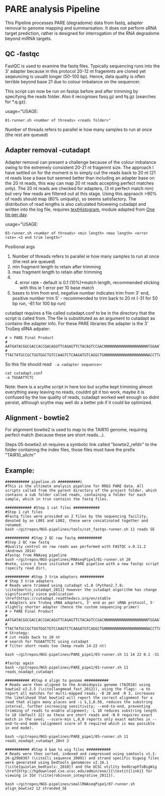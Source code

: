# PARE analysis Pipeline

This Pipeline processes PARE (degradome) data from fastq, adapter removal to genome mapping and summarisation. It does not perform sRNA target prediction, rather is designed for interrogation of the RNA degradome beyond miRNA targets.

## QC -fastqc

FastQC is used to examine the fastq files.  Typically sequencing runs into the 3' adapter because in this protocol 20-12 nt fragemnts are cloned yet seqeuncing is usuallt longer (50-100 bp).  Hence, data quality is often terrible beyond base 21 due to colour imbalance on the sequencer.

This script can now be run on fastqs before and after trimming by specifying the reads folder. Also it recognises fasq.gz and fq.gz (searches for *.q.gz).

usage="USAGE:

```01-runner.sh <number of threads> <reads folder>"```

Number of threads refers to parallel ie how many samples to run at once (the rest are queued)


## Adapter removal -cutadapt

Adapter removal can present a challenge because of the colour imbalance owing to the extremely consistent 20-21 nt fragemnt size. The approach I have settled on for the moment is to simply cut the reads back to 20 nt (21 nt reads lose a base but seemed better than including an adapter base on the 20 nt reads, this way can map 20 nt reads accepting perfect matches only). The 20 nt reads are checked for adapters, (3 nt perfect match min) but very few reads are filtered out at this stage. Using this appraoch >90% of reads should map (80% uniquely), so seems satisfactory. The distribution of read lengths is also calculated folowwing cutadapt and written into the log file, requires [textHistogram](http://hgdownload.cse.ucsc.edu/admin/exe/linux.x86_64/textHistogram), module adapted from [One tip per day](http://onetipperday.blogspot.com.au/2012/05/simple-way-to-get-reads-length.html).

usage="USAGE:

```03-runner.sh <number of threads> <min length> <max length> <error rate> <3 end trim length>"```

Positional args

1. Number of threads refers to parallel ie how many samples to run at once (the rest are queued)
2. min fragment length to retain after trimming
3. max fragment length to retain after trimming
4. 4. error rate - default is 0.1 (10%)*match length, recommended sticking with this ie 1 error per 10 base match
5. bases to trim from end, negative number indicates trim from 3' end, positive number trim 5' - recommended to trim back to 20 nt (-31 for 50 bp run, -81 for 100 bp run)

cutadapt requires a file called cutadapt.conf to be in the directory that the script is called from.  The file is subsitituted as an argument to cutadapt as contains the adapter info.  For these PARE libraries the adapter is the 3' TruSeq sRNA adpater:

```
# > PARE Final Product
# AATGATACGGCGACCACCGACAGGTTCAGAGTTCTACAGTCCGACNNNNNNNNNNNNNNNNNNNNTGGAATTCTCGGGTGCCAAGGAACTCCAGTCACNNNNNNATCTCGTATGCCGTCTTCTGCTTG
# TTACTATGCCGCTGGTGGCTGTCCAAGTCTCAAGATGTCAGGCTGNNNNNNNNNNNNNNNNNNNNACCTTAAGAGCCCACGGTTCCTTGAGGTCAGTGNNNNNNTAGAGCATACGGCAGAAGACGAAC
```

So this file should read ``` -a <adapter sequence>```:

```
cat cutadapt.conf 
-a TGGAATTCTC
```

Note: there is a scythe script in here too but scythe kept trimming almost everything away leaving no reads, couldnt git it too work, maybe it is confused by  the low quality of reads, cutadapt worked well enough so didnt persist, although scythe may well do a better job if it could be optimized.

## Alignment - bowtie2

For alignment bowtie2 is used to map to the TAIR10 genome, requiring perfect match (because these are short reads...). 

Steps 05-bowtie2.sh requires a symbolic link called "bowtie2_refdir" to the folder containing the index files, those files must have the prefix "TAIR10_allchr"

## Example:

```
########### pipeline.sh ##########i
#This is the ultimate analysis pipeline for RRGS PARE data. All scripts called from the parent directory of the project folder, which contains a sub folder called reads, containing a folder for each sample, which in trun contains the fastq files.

############ #Step 1 cat files ############
#Step 1 cat files
#Fastq files were provided as 2 files by the sequencing facility, denoted by an L001 and L002, these were concatinated together and renamed.
bash ~/gitrepos/NGS-pipelines/tools/cat_fastqs-runner.sh 11 reads SE

########### #Step 2 QC raw fastq ###########
#Step 2 QC raw fastq
#Quality control on raw reads was performed with FASTQC v.0.11.2 (Andrews 2014)
#fastqc from RNAseq pipeline
bash ~/gitrepos/NGS-pipelines/RNAseqPipe3/01-runner.sh 20
#note, since i have initiated a PARE pipeline with a new fastqc script (specify read dir).

########### #Step 3 trim adapters ###########
# Step 3 trim adapters
# Reads were trimmed using cutadapt v1.8 (Python2.7.8; \cite{martin_cutadapt_2011} however the cutadapt algorithm has change significantly since publication \href{https://cutadapt.readthedocs.org/en/stable
# Adapters are TruSeq sRNA adapters, 3' end as per sRNA protocol, 5' slightly shorter adapter (hence the custom sequencing primer)
# > PARE Final Product
# AATGATACGGCGACCACCGACAGGTTCAGAGTTCTACAGTCCGACNNNNNNNNNNNNNNNNNNNNTGGAATTCTCGGGTGCCAAGGAACTCCAGTCACNNNNNNATCTCGTATGCCGTCTTCTGCTTG
# TTACTATGCCGCTGGTGGCTGTCCAAGTCTCAAGATGTCAGGCTGNNNNNNNNNNNNNNNNNNNNACCTTAAGAGCCCACGGTTCCTTGAGGTCAGTGNNNNNNTAGAGCATACGGCAGAAGACGAAC
# Strategy:
# cut reads back to 20 nt
# search for TGGAATTCTC using cutadapt
# filter short reads too (keep reads 14-22 nt)

bash ~/gitrepos/NGS-pipelines/PARE_pipe1/03-runner.sh 11 14 22 0.1 -31

#fastqc again
bash ~/gitrepos/NGS-pipelines/PARE_pipe1/01-runner.sh 11 reads_noadapt_cutadapt

########### #Step 4 align to genome ###########
# Reads were then aligned to the Arabidopsis genome (TAIR10) using bowtie2 v2.2.5 (\cite{langmead_fast_2012}), using the flags: -a to report all matches for multi-mapped reads; -D 20 and -R 3, increases the likelihood that bowtie2 will report the correct alignment for a read that aligns many places and -i S,1,0.50, reduces the substring interval, further increasing sensitivity; --end-to-end, preventing trimming of reads to enable alignment; -L 10 reduces substring length to 10 (default 22) as these are short reads and -N 0 requires exact match in the seed; --score-min L,0,0 reports only exact matches in --end-to-end mode (alignment score of 0 required which is max possible in end mode).

bash ~/gitrepos/NGS-pipelines/PARE_pipe1/05-runner.sh 11 reads_noadapt_cutadapt_20nt 2

########### #Step 4 bam to wig files ###########
# Reads were then sorted, indexed and compressed using samtools v1.1-26-g29b0367 (\cite{li_sequence_2009}) and strand specific bigwig files were generated using bedtools genomecov v2.16.1 (\cite{quinlan_bedtools:_2010}) and the UCSC utility bedGraphToBigWig \href{http://hgdownload.cse.ucsc.edu/admin/exe/}{\textit{link}} for viewing in IGV (\cite{robinson_integrative_2011}).

bash ~/gitrepos/NGS-pipelines/smallRNAseqPipe1/07-runner.sh align_bowtie2 12 stranded_SE

```

